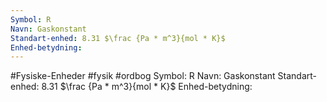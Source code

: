 ```yaml
---
Symbol: R
Navn: Gaskonstant
Standart-enhed: 8.31 $\frac {Pa * m^3}{mol * K}$
Enhed-betydning:
---
```

#Fysiske-Enheder #fysik #ordbog 
Symbol: R
Navn: Gaskonstant
Standart-enhed: 8.31 $\frac {Pa * m^3}{mol * K}$
Enhed-betydning: